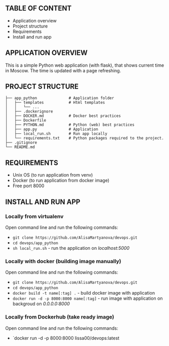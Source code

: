 ## TABLE OF CONTENT

 * Application overview
 * Project structure
 * Requirements
 * Install and run app
 
## APPLICATION OVERVIEW
 
This is a simple Python web application (with flask), that shows current time in Moscow. The time is updated with a page refreshing.

## PROJECT STRUCTURE


    ├── app_python              # Application folder
    │   ├── templates           # Html templates
    │   │   └── ...
    │   ├── .dockerignore              
    │   ├── DOCKER.md           # Docker best practices
    │   ├── Dockerfile     
    │   ├── PYTHON.md           # Python (web) best practices
    │   ├── app.py              # Application
    │   ├── local_run.sh        # Run app locally
    │   └── requirements.txt    # Python packages required to the project.    
    ├── .gitignore   
    └── README.md
    
## REQUIREMENTS

* Unix OS (to run application from venv)
* Docker (to run application from docker image)
* Free port 8000

## INSTALL AND RUN APP

### Locally from virtualenv

Open command line and run the following commands:

* `git clone https://github.com/AlisaMartyanova/devops.git`
* `cd devops/app_python`
* `sh local_run.sh` - run the application on _localhost:5000_

### Locally with docker (building image manually)

Open command line and run the following commands:

* `git clone https://github.com/AlisaMartyanova/devops.git`
* `cd devops/app_python`
* `docker build -t name[:tag] .` - build docker image with application
* `docker run -d -p 8000:8000 name[:tag]` - run image with application on backgroud on _0.0.0.0:8000_

### Locally from Dockerhub (take ready image)

Open command line and run the following commands:

* `docker run -d -p 8000:8000 lissa00/devops:latest
